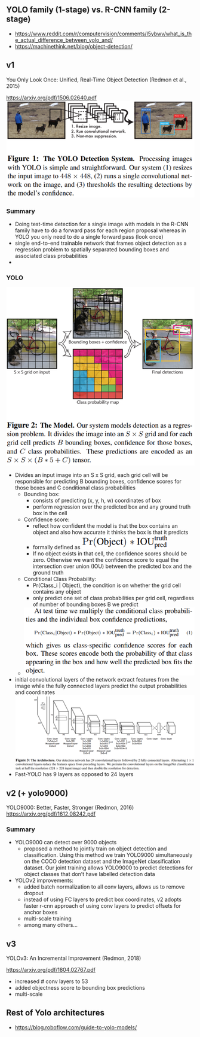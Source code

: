 ## YOLO family (1-stage) vs. R-CNN family (2-stage)
- https://www.reddit.com/r/computervision/comments/l5ybwv/what_is_the_actual_difference_between_yolo_and/
- https://machinethink.net/blog/object-detection/

## v1
You Only Look Once: Unified, Real-Time Object Detection (Redmon et al., 2015)

https://arxiv.org/pdf/1506.02640.pdf
![](../../../images/Pasted%20image%2020221218191411.png)
### Summary
- Doing test-time detection for a single image with models in the R-CNN family have to do a forward pass for each region proposal whereas in YOLO you only need to do a single forward pass (look once)
- single end-to-end trainable network that frames object detection as a regression problem to spatially separated bounding boxes and associated class probabilities
- 
### YOLO
![](../../../images/Pasted%20image%2020221219104720.png)
- Divides an input image into an S x S grid, each grid cell will be responsible for predicting B bounding boxes, confidence scores for those boxes and C conditional class probabilities
	- Bounding box:
		- consists of predicting (x, y, h, w) coordinates of box
		- perform regression over the predicted box and any ground truth box in the cell
	- Confidence score:
		- reflect how confident the model is that the box contains an object and also how accurate it thinks the box is that it predicts
		- formally defined as ![](../../../images/Pasted%20image%2020221219104858.png)
		- If no object exists in that cell, the confidence scores should be zero. Otherwise we want the confidence score to equal the intersection over union (IOU) between the predicted box and the ground truth
	- Conditional Class Probability:
		- Pr(Class_i | Object), the condition is on whether the grid cell contains any object
		- only predict one set of class probabilities per grid cell, regardless of number of bounding boxes B we predict
	- ![](../../../images/Pasted%20image%2020221219105613.png)
- initial convolutional layers of the network extract features from the image while the fully connected layers predict the output probabilities and coordinates 
![](../../../images/Pasted%20image%2020221219110209.png)
- Fast-YOLO has 9 layers as opposed to 24 layers

## v2 (+ yolo9000)
YOLO9000: Better, Faster, Stronger (Redmon, 2016)
https://arxiv.org/pdf/1612.08242.pdf
### Summary
- YOLO9000 can detect over 9000 objects  
	- proposed a method to jointly train on object detection and classification. Using this method we train YOLO9000 simultaneously on the COCO detection dataset and the ImageNet classification dataset. Our joint training allows YOLO9000 to predict detections for object classes that don’t have labelled detection data
- YOLOv2 improvements:
	- added batch normalization to all conv layers, allows us to remove dropout
	- instead of using FC layers to predict box coordinates, v2 adopts faster r-cnn approach of using conv layers to predict offsets for anchor boxes
	- multi-scale training 
	- among many others...

## v3
YOLOv3: An Incremental Improvement (Redmon, 2018)

https://arxiv.org/pdf/1804.02767.pdf
- increased # conv layers to 53 
- added objectness score to bounding box predictions
- multi-scale


## Rest of Yolo architectures
- https://blog.roboflow.com/guide-to-yolo-models/